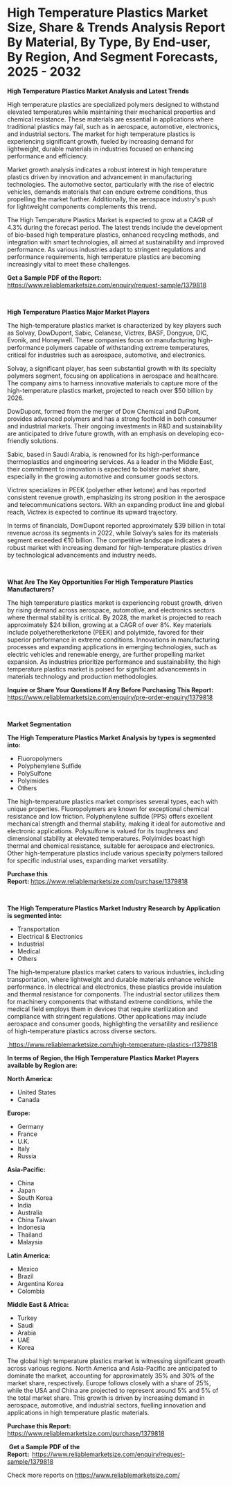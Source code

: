 <p><h1>High Temperature Plastics Market Size, Share & Trends Analysis Report By Material, By Type, By End-user, By Region, And Segment Forecasts, 2025 - 2032</h1></p><p><strong>High Temperature Plastics Market Analysis and Latest Trends</strong></p>
<p><p>High temperature plastics are specialized polymers designed to withstand elevated temperatures while maintaining their mechanical properties and chemical resistance. These materials are essential in applications where traditional plastics may fail, such as in aerospace, automotive, electronics, and industrial sectors. The market for high temperature plastics is experiencing significant growth, fueled by increasing demand for lightweight, durable materials in industries focused on enhancing performance and efficiency.</p><p>Market growth analysis indicates a robust interest in high temperature plastics driven by innovation and advancement in manufacturing technologies. The automotive sector, particularly with the rise of electric vehicles, demands materials that can endure extreme conditions, thus propelling the market further. Additionally, the aerospace industry's push for lightweight components complements this trend.</p><p>The High Temperature Plastics Market is expected to grow at a CAGR of 4.3% during the forecast period. The latest trends include the development of bio-based high temperature plastics, enhanced recycling methods, and integration with smart technologies, all aimed at sustainability and improved performance. As various industries adapt to stringent regulations and performance requirements, high temperature plastics are becoming increasingly vital to meet these challenges.</p></p>
<p><strong>Get a Sample PDF of the Report:&nbsp;</strong> <a href="https://www.reliablemarketsize.com/enquiry/request-sample/1379818?utm_campaign=1886&utm_medium=2&utm_source=Github&utm_content=ia&utm_term=01022025&utm_id=high-temperature-plastics">https://www.reliablemarketsize.com/enquiry/request-sample/1379818</a></p>
<p>&nbsp;</p>
<p><strong>High Temperature Plastics Major Market Players</strong></p>
<p><p>The high-temperature plastics market is characterized by key players such as Solvay, DowDupont, Sabic, Celanese, Victrex, BASF, Dongyue, DIC, Evonik, and Honeywell. These companies focus on manufacturing high-performance polymers capable of withstanding extreme temperatures, critical for industries such as aerospace, automotive, and electronics.</p><p>Solvay, a significant player, has seen substantial growth with its specialty polymers segment, focusing on applications in aerospace and healthcare. The company aims to harness innovative materials to capture more of the high-temperature plastics market, projected to reach over $50 billion by 2026.</p><p>DowDupont, formed from the merger of Dow Chemical and DuPont, provides advanced polymers and has a strong foothold in both consumer and industrial markets. Their ongoing investments in R&D and sustainability are anticipated to drive future growth, with an emphasis on developing eco-friendly solutions.</p><p>Sabic, based in Saudi Arabia, is renowned for its high-performance thermoplastics and engineering services. As a leader in the Middle East, their commitment to innovation is expected to bolster market share, especially in the growing automotive and consumer goods sectors.</p><p>Victrex specializes in PEEK (polyether ether ketone) and has reported consistent revenue growth, emphasizing its strong position in the aerospace and telecommunications sectors. With an expanding product line and global reach, Victrex is expected to continue its upward trajectory.</p><p>In terms of financials, DowDupont reported approximately $39 billion in total revenue across its segments in 2022, while Solvay’s sales for its materials segment exceeded €10 billion. The competitive landscape indicates a robust market with increasing demand for high-temperature plastics driven by technological advancements and industry needs.</p></p>
<p>&nbsp;</p>
<p><strong>What Are The Key Opportunities For High Temperature Plastics Manufacturers?</strong></p>
<p><p>The high temperature plastics market is experiencing robust growth, driven by rising demand across aerospace, automotive, and electronics sectors where thermal stability is critical. By 2028, the market is projected to reach approximately $24 billion, growing at a CAGR of over 8%. Key materials include polyetheretherketone (PEEK) and polyimide, favored for their superior performance in extreme conditions. Innovations in manufacturing processes and expanding applications in emerging technologies, such as electric vehicles and renewable energy, are further propelling market expansion. As industries prioritize performance and sustainability, the high temperature plastics market is poised for significant advancements in materials technology and production methodologies.</p></p>
<p><strong>Inquire or Share Your Questions If Any Before Purchasing This Report:</strong> <a href="https://www.reliablemarketsize.com/enquiry/pre-order-enquiry/1379818?utm_campaign=1886&utm_medium=2&utm_source=Github&utm_content=ia&utm_term=01022025&utm_id=high-temperature-plastics">https://www.reliablemarketsize.com/enquiry/pre-order-enquiry/1379818</a></p>
<p>&nbsp;</p>
<p><strong>Market Segmentation</strong></p>
<p><strong>The High Temperature Plastics Market Analysis by types is segmented into:</strong></p>
<p><ul><li>Fluoropolymers</li><li>Polyphenylene Sulfide</li><li>PolySulfone</li><li>Polyimides</li><li>Others</li></ul></p>
<p><p>The high-temperature plastics market comprises several types, each with unique properties. Fluoropolymers are known for exceptional chemical resistance and low friction. Polyphenylene sulfide (PPS) offers excellent mechanical strength and thermal stability, making it ideal for automotive and electronic applications. Polysulfone is valued for its toughness and dimensional stability at elevated temperatures. Polyimides boast high thermal and chemical resistance, suitable for aerospace and electronics. Other high-temperature plastics include various specialty polymers tailored for specific industrial uses, expanding market versatility.</p></p>
<p><strong>Purchase this Report:&nbsp;</strong><a href="https://www.reliablemarketsize.com/purchase/1379818?utm_campaign=1886&utm_medium=2&utm_source=Github&utm_content=ia&utm_term=01022025&utm_id=high-temperature-plastics">https://www.reliablemarketsize.com/purchase/1379818</a></p>
<p>&nbsp;</p>
<p><strong>The High Temperature Plastics Market Industry Research by Application is segmented into:</strong></p>
<p><ul><li>Transportation</li><li>Electrical & Electronics</li><li>Industrial</li><li>Medical</li><li>Others</li></ul></p>
<p><p>The high-temperature plastics market caters to various industries, including transportation, where lightweight and durable materials enhance vehicle performance. In electrical and electronics, these plastics provide insulation and thermal resistance for components. The industrial sector utilizes them for machinery components that withstand extreme conditions, while the medical field employs them in devices that require sterilization and compliance with stringent regulations. Other applications may include aerospace and consumer goods, highlighting the versatility and resilience of high-temperature plastics across diverse sectors.</p></p>
<p><a href="https://www.reliablemarketsize.com/high-temperature-plastics-r1379818?utm_campaign=1886&utm_medium=2&utm_source=Github&utm_content=ia&utm_term=01022025&utm_id=high-temperature-plastics">&nbsp;https://www.reliablemarketsize.com/high-temperature-plastics-r1379818</a></p>
<p><strong>In terms of Region, the High Temperature Plastics Market Players available by Region are:</strong></p>
<p>
    <p> <strong> North America: </strong>
        <ul>
            <li>United States</li>
            <li>Canada</li>
        </ul>
        </p> 
    <p> <strong> Europe: </strong>
        <ul>
            <li>Germany</li>
            <li>France</li>
            <li>U.K.</li>
            <li>Italy</li>
            <li>Russia</li>
        </ul>
        </p> 
    <p> <strong> Asia-Pacific: </strong>
        <ul>
            <li>China</li>
            <li>Japan</li>
            <li>South Korea</li>
            <li>India</li>
            <li>Australia</li>
            <li>China Taiwan</li>
            <li>Indonesia</li>
            <li>Thailand</li>
            <li>Malaysia</li>
        </ul>
        </p> 
    <p> <strong> Latin America: </strong>
        <ul>
            <li>Mexico</li>
            <li>Brazil</li>
            <li>Argentina Korea</li>
            <li>Colombia</li>
        </ul>
        </p> 
    <p> <strong> Middle East & Africa: </strong>
        <ul>
            <li>Turkey</li>
            <li>Saudi</li>
            <li>Arabia</li>
            <li>UAE</li>
            <li>Korea</li>
        </ul>
    </p>
    </p>
<p><p>The global high temperature plastics market is witnessing significant growth across various regions. North America and Asia-Pacific are anticipated to dominate the market, accounting for approximately 35% and 30% of the market share, respectively. Europe follows closely with a share of 25%, while the USA and China are projected to represent around 5% and 5% of the total market share. This growth is driven by increasing demand in aerospace, automotive, and industrial sectors, fuelling innovation and applications in high temperature plastic materials.</p></p>
<p><strong>Purchase this Report: </strong><a href="https://www.reliablemarketsize.com/purchase/1379818?utm_campaign=1886&utm_medium=2&utm_source=Github&utm_content=ia&utm_term=01022025&utm_id=high-temperature-plastics">https://www.reliablemarketsize.com/purchase/1379818</a></p>
<p>&nbsp;<strong>Get a Sample PDF of the Report:&nbsp;&nbsp;</strong><a href="https://www.reliablemarketsize.com/enquiry/request-sample/1379818?utm_campaign=1886&utm_medium=2&utm_source=Github&utm_content=ia&utm_term=01022025&utm_id=high-temperature-plastics">https://www.reliablemarketsize.com/enquiry/request-sample/1379818</a></p>
<p><strong></strong></p>
<p>Check more reports on <a href="https://www.reliablemarketsize.com/?utm_campaign=1886&utm_medium=2&utm_source=Github&utm_content=ia&utm_term=01022025&utm_id=high-temperature-plastics">https://www.reliablemarketsize.com/</a></p>